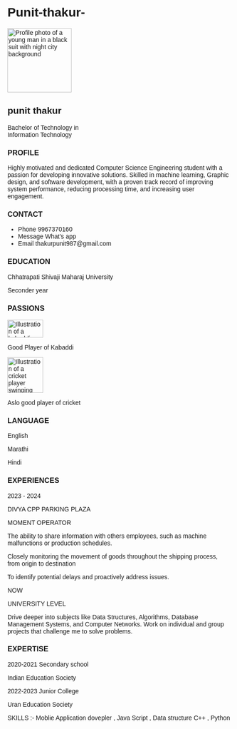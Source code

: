# Punit-thakur-
<html lang="en">
 <head>
  <meta charset="utf-8"/>
  <meta content="width=device-width, initial-scale=1" name="viewport"/>
  <title>
   Resume - Punit Thakur
  </title>
  <script src="https://cdn.tailwindcss.com">
  </script>
  <link href="https://cdnjs.cloudflare.com/ajax/libs/font-awesome/5.15.3/css/all.min.css" rel="stylesheet"/>
  <style>
   @import url("https://fonts.googleapis.com/css2?family=Poppins:wght@400;700&display=swap");
    body {
      font-family: "Poppins", sans-serif;
    }
  </style>
 </head>
 <body class="bg-white text-black">
  <div class="max-w-4xl mx-auto p-6">
   <div class="flex flex-col md:flex-row md:space-x-6">
    <!-- Left side -->
    <div class="md:w-1/3">
     <div class="relative bg-[#f4d7b0] rounded-tr-[100px] rounded-br-[100px] rounded-bl-lg rounded-tl-lg p-6">
      <div class="absolute -top-16 left-1/2 -translate-x-1/2 md:left-12 md:translate-x-0">
       <div class="rounded-full border-8 border-[#f59e0b] w-36 h-36 overflow-hidden">
        <img alt="Profile photo of a young man in a black suit with night city background" class="w-full h-full object-cover" height="144" src="https://storage.googleapis.com/a1aa/image/e444043f-9c65-421f-f588-1b586653a56e.jpg" width="144"/>
       </div>
      </div>
      <div class="pt-24 md:pt-36 text-center md:text-left">
       <h2 class="font-extrabold text-3xl text-white">
        punit thakur
       </h2>
       <p class="font-semibold text-black text-sm mt-1">
        Bachelor of Technology in
        <br/>
        Information Technology
       </p>
      </div>
     </div>
     <div class="bg-[#f4d7b0] rounded-bl-lg rounded-br-lg rounded-tl-lg rounded-tr-none p-6 mt-20 md:mt-10">
      <h3 class="font-extrabold text-black text-lg mb-2">
       PROFILE
      </h3>
      <p class="text-sm leading-relaxed font-normal">
       Highly motivated and dedicated Computer Science Engineering student
            with a passion for developing innovative solutions. Skilled in
            machine learning, Graphic design, and software development, with a
            proven track record of improving system performance, reducing
            processing time, and increasing user engagement.
      </p>
     </div>
     <div class="mt-10">
      <h3 class="font-extrabold text-[#9f7aea] text-lg mb-4">
       CONTACT
      </h3>
      <ul class="space-y-2 text-sm font-normal">
       <li class="flex items-center space-x-2">
        <i class="fas fa-phone text-[#9f7aea]">
        </i>
        <span class="font-bold">
         Phone
        </span>
        <span>
         9967370160
        </span>
       </li>
       <li class="flex items-center space-x-2">
        <i class="fas fa-comment-alt text-[#9f7aea]">
        </i>
        <span class="font-bold">
         Message
        </span>
        <span>
         What’s app
        </span>
       </li>
       <li class="flex items-center space-x-2">
        <i class="fas fa-envelope text-[#9f7aea]">
        </i>
        <span class="font-bold">
         Email
        </span>
        <span>
         thakurpunit987@gmail.com
        </span>
       </li>
      </ul>
     </div>
     <div class="mt-10">
      <h3 class="font-extrabold text-[#9f7aea] text-lg mb-2">
       EDUCATION
      </h3>
      <p class="text-sm font-bold">
       Chhatrapati Shivaji Maharaj University
      </p>
      <p class="text-sm font-normal">
       Seconder year
      </p>
     </div>
     <div class="mt-10">
      <h3 class="font-extrabold text-[#9f7aea] text-lg mb-4">
       PASSIONS
      </h3>
      <div class="flex items-center space-x-4">
       <div class="flex flex-col items-center space-y-1">
        <img alt="Illustration of a kabaddi player diving wearing a green jersey with number 19" class="w-20 h-auto" height="40" src="https://storage.googleapis.com/a1aa/image/c6c22208-3adb-4cf1-bb2a-4c18bf2f7638.jpg" width="80"/>
        <p class="text-xs font-bold">
         Good Player of Kabaddi
        </p>
       </div>
       <div class="flex flex-col items-center space-y-1">
        <img alt="Illustration of a cricket player swinging bat wearing a blue jersey" class="w-20 h-auto" height="80" src="https://storage.googleapis.com/a1aa/image/8f95e022-7dd2-4529-1079-a9d8f7762d01.jpg" width="80"/>
        <p class="text-xs font-bold text-center">
         Aslo good player of cricket
        </p>
       </div>
      </div>
     </div>
    </div>
    <!-- Right side -->
    <div class="md:w-2/3 mt-10 md:mt-0">
     <div class="px-4 md:px-0">
      <h3 class="font-extrabold text-[#9f7aea] text-lg mb-2">
       LANGUAGE
      </h3>
      <p class="text-sm font-normal">
       English
      </p>
      <p class="text-sm font-normal">
       Marathi
      </p>
      <p class="text-sm font-normal">
       Hindi
      </p>
      <h3 class="font-extrabold text-[#9f7aea] text-lg mt-8 mb-2">
       EXPERIENCES
      </h3>
      <p class="text-sm font-bold">
       2023 - 2024
      </p>
      <p class="text-sm font-extrabold">
       DIVYA CPP PARKING PLAZA
      </p>
      <p class="text-xs font-semibold mb-1">
       MOMENT OPERATOR
      </p>
      <p class="text-xs font-normal mb-3">
       The ability to share information with others employees, such as
            machine malfunctions or production schedules.
      </p>
      <p class="text-xs font-normal mb-3">
       Closely monitoring the movement of goods throughout the shipping
            process, from origin to destination
      </p>
      <p class="text-xs font-normal mb-3">
       To identify potential delays and proactively address issues.
      </p>
      <p class="text-sm font-bold">
       NOW
      </p>
      <p class="text-sm font-extrabold mb-1">
       UNIVERSITY LEVEL
      </p>
      <p class="text-xs font-normal">
       Drive deeper into subjects like Data Structures, Algorithms,
            Database Management Systems, and Computer Networks. Work on
            individual and group projects that challenge me to solve problems.
      </p>
      <h3 class="font-extrabold text-[#9f7aea] text-lg mt-8 mb-2">
       EXPERTISE
      </h3>
      <div class="mb-4">
       <p class="text-xs font-bold flex justify-between">
        <span>
         2020-2021
        </span>
        <span>
         Secondary school
        </span>
       </p>
       <p class="text-xs font-extrabold mb-1">
        Indian Education Society
       </p>
       <div class="h-2 rounded-full bg-gray-300 w-full relative">
        <div class="h-2 rounded-full bg-[#9f7aea]" style="width: 50%">
        </div>
       </div>
      </div>
      <div>
       <p class="text-xs font-bold flex justify-between">
        <span>
         2022-2023
        </span>
        <span>
         Junior College
        </span>
       </p>
       <p class="text-xs font-extrabold mb-1">
        Uran Education Society
       </p>
       <div class="h-2 rounded-full bg-gray-300 w-full relative">
        <div class="h-2 rounded-full bg-[#9f7aea]" style="width: 40%">
        </div>
       </div>
      </div>
     </div>
    </div>
   </div>
   <div class="mt-16 bg-[#f59e0b] rounded-3xl p-6 text-white text-sm font-semibold">
    <span class="font-extrabold">
     SKILLS :-
    </span>
    <span class="font-normal">
     Moblie Application dovepler , Java Script , Data structure C++ , Python
    </span>
   </div>
  </div>
 </body>
</html>
